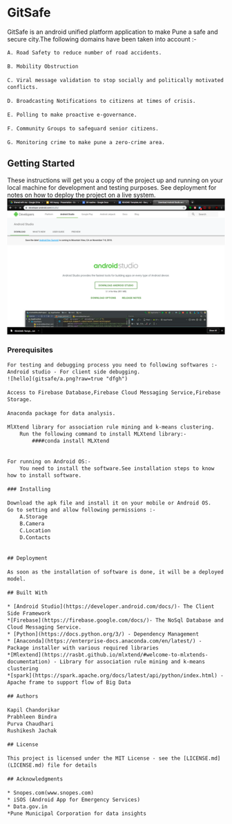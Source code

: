 # GitSafe
GitSafe is an android unified platform application to make Pune a safe and secure city.The following domains have been taken into account :-

	A. Road Safety to reduce number of road accidents.
	
	B. Mobility Obstruction 
	
	C. Viral message validation to stop socially and politically motivated conflicts.
	
	D. Broadcasting Notifications to citizens at times of crisis.
	
	E. Polling to make proactive e-governance.
	
	F. Community Groups to safeguard senior citizens.
	
	G. Monitoring crime to make pune a zero-crime area.
	
	
## Getting Started

These instructions will get you a copy of the project up and running on your local machine for development and testing purposes. See deployment for notes on how to deploy the project on a live system.
![hi](a.png)
### Prerequisites
```
For testing and debugging process you need to following softwares :-
Android studio - For client side debugging.
![hello](gitsafe/a.png?raw=true "dfgh")

Access to Firebase Database,Firebase Cloud Messaging Service,Firebase Storage.

Anaconda package for data analysis.

MlXtend library for association rule mining and k-means clustering.
	Run the following command to install MLXtend library:-
		####conda install MLXtend


For running on Android OS:-
	You need to install the software.See installation steps to know how to install software.

### Installing

Download the apk file and install it on your mobile or Android OS.
Go to setting and allow following permissions :-
	A.Storage
	B.Camera
	C.Location
	D.Contacts


## Deployment

As soon as the installation of software is done, it will be a deployed model.

## Built With

* [Android Studio](https://developer.android.com/docs/)- The Client Side Framework
*[Firebase](https://firebase.google.com/docs/)- The NoSql Database and Cloud Messaging Service.
* [Python](https://docs.python.org/3/) - Dependency Management
* [Anaconda](https://enterprise-docs.anaconda.com/en/latest/) - Package installer with various required libraries
*[Mlextend](https://rasbt.github.io/mlxtend/#welcome-to-mlxtends-documentation) - Library for association rule mining and k-means clustering
*[spark](https://spark.apache.org/docs/latest/api/python/index.html) - Apache frame to support flow of Big Data

## Authors

Kapil Chandorikar
Prabhleen Bindra
Purva Chaudhari
Rushikesh Jachak

## License

This project is licensed under the MIT License - see the [LICENSE.md](LICENSE.md) file for details

## Acknowledgments

* Snopes.com(www.snopes.com)
* iSOS (Android App for Emergency Services)
* Data.gov.in
*Pune Municipal Corporation for data insights
